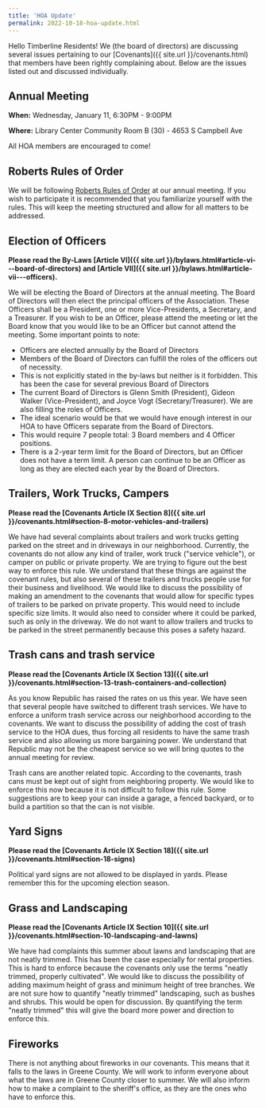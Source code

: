 ```yaml
---
title: 'HOA Update'
permalink: 2022-10-18-hoa-update.html
---
```


Hello Timberline Residents! We (the board of directors) are discussing several issues pertaining to our [Covenants]({{ site.url }}/covenants.html) that members have been rightly complaining about. Below are the issues listed out and discussed individually.

## Annual Meeting

**When:** Wednesday, January 11, 6:30PM - 9:00PM

**Where:** Library Center Community Room B (30) - 4653 S Campbell Ave

All HOA members are encouraged to come!

## Roberts Rules of Order

We will be following [Roberts Rules of Order](https://www.boardeffect.com/blog/roberts-rules-of-order-cheat-sheet/) at our annual meeting. If you wish to participate it is recommended that you familiarize yourself with the rules. This will keep the meeting structured and allow for all matters to be addressed.

## Election of Officers

**Please read the By-Laws [Article VI]({{ site.url }}/bylaws.html#article-vi---board-of-directors) and [Article VII]({{ site.url }}/bylaws.html#article-vii---officers).**

We will be electing the Board of Directors at the annual meeting. The Board of Directors will then elect the principal officers of the Association. These Officers shall be a President, one or more Vice-Presidents, a Secretary, and a Treasurer. If you wish to be an Officer, please attend the meeting or let the Board know that you would like to be an Officer but cannot attend the meeting. Some important points to note:

- Officers are elected annually by the Board of Directors
- Members of the Board of Directors can fulfill the roles of the officers out of necessity.
- This is not explicitly stated in the by-laws but neither is it forbidden. This has been the case for several previous Board of Directors
- The current Board of Directors is Glenn Smith (President), Gideon Walker (Vice-President), and Joyce Vogt (Secretary/Treasurer). We are also filling the roles of Officers.
- The ideal scenario would be that we would have enough interest in our HOA to have Officers separate from the Board of Directors.
- This would require 7 people total: 3 Board members and 4 Officer positions.
- There is a 2-year term limit for the Board of Directors, but an Officer does not have a term limit. A person can continue to be an Officer as long as they are elected each year by the Board of Directors.

## Trailers, Work Trucks, Campers

**Please read the [Covenants Article IX Section 8]({{ site.url }}/covenants.html#section-8-motor-vehicles-and-trailers)**

We have had several complaints about trailers and work trucks getting parked on the street and in driveways in our neighborhood. Currently, the covenants do not allow any kind of trailer, work truck ("service vehicle"), or camper on public or private property. We are trying to figure out the best way to enforce this rule. We understand that these things are against the covenant rules, but also several of these trailers and trucks people use for their business and livelihood. We would like to discuss the possibility of making an amendment to the covenants that would allow for specific types of trailers to be parked on private property. This would need to include specific size limits. It would also need to consider where it could be parked, such as only in the driveway. We do not want to allow trailers and trucks to be parked in the street permanently because this poses a safety hazard.

## Trash cans and trash service

**Please read the [Covenants Article IX Section 13]({{ site.url }}/covenants.html#section-13-trash-containers-and-collection)**

As you know Republic has raised the rates on us this year. We have seen that several people have switched to different trash services. We have to enforce a uniform trash service across our neighborhood according to the covenants. We want to discuss the possibility of adding the cost of trash service to the HOA dues, thus forcing all residents to have the same trash service and also allowing us more bargaining power. We understand that Republic may not be the cheapest service so we will bring quotes to the annual meeting for review.

Trash cans are another related topic. According to the covenants, trash cans must be kept out of sight from neighboring property. We would like to enforce this now because it is not difficult to follow this rule. Some suggestions are to keep your can inside a garage, a fenced backyard, or to build a partition so that the can is not visible.

## Yard Signs

**Please read the [Covenants Article IX Section 18]({{ site.url }}/covenants.html#section-18-signs)**

Political yard signs are not allowed to be displayed in yards. Please remember this for the upcoming election season.

## Grass and Landscaping

**Please read the [Covenants Article IX Section 10]({{ site.url }}/covenants.html#section-10-landscaping-and-lawns)**

We have had complaints this summer about lawns and landscaping that are not neatly trimmed. This has been the case especially for rental properties. This is hard to enforce because the covenants only use the terms "neatly trimmed, properly cultivated". We would like to discuss the possibility of adding maximum height of grass and minimum height of tree branches. We are not sure how to quantify "neatly trimmed" landscaping, such as bushes and shrubs. This would be open for discussion. By quantifying the term "neatly trimmed" this will give the board more power and direction to enforce this.

## Fireworks

There is not anything about fireworks in our covenants. This means that it falls to the laws in Greene County. We will work to inform everyone about what the laws are in Greene County closer to summer. We will also inform how to make a complaint to the sheriff's office, as they are the ones who have to enforce this.
